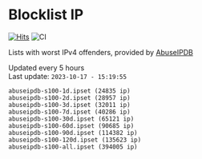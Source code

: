 # Blocklist IP

[![Hits](https://hits.seeyoufarm.com/api/count/incr/badge.svg?url=https%3A%2F%2Fgithub.com%2Fborestad%2Fblocklist-ip%2F&count_bg=%2379C83D&title_bg=%23555555&icon=&icon_color=%23E7E7E7&title=hits&edge_flat=false)](https://hits.seeyoufarm.com)  ![CI](https://img.shields.io/github/workflow/status/borestad/blocklist-ip/CI?style=flat-square)

Lists with worst IPv4 offenders, provided by [AbuseIPDB](https://www.abuseipdb.com/)

<!-- FOOTER-PLACEHOLDER -->
Updated every 5 hours<br>
Last update: `2023-10-17 - 15:19:55`
```
abuseipdb-s100-1d.ipset (24835 ip)
abuseipdb-s100-2d.ipset (28957 ip)
abuseipdb-s100-3d.ipset (32011 ip)
abuseipdb-s100-7d.ipset (40286 ip)
abuseipdb-s100-30d.ipset (65121 ip)
abuseipdb-s100-60d.ipset (90685 ip)
abuseipdb-s100-90d.ipset (114382 ip)
abuseipdb-s100-120d.ipset (135623 ip)
abuseipdb-s100-all.ipset (394005 ip)
```
